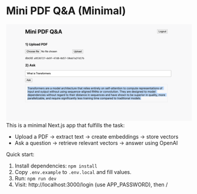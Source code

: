 # Mini PDF Q&A (Minimal)
![Alt text](example.png)
This is a minimal Next.js app that fulfills the task:
- Upload a PDF -> extract text -> create embeddings -> store vectors
- Ask a question -> retrieve relevant vectors -> answer using OpenAI

Quick start:
1. Install dependencies: `npm install`
2. Copy `.env.example` to `.env.local` and fill values.
3. Run: `npm run dev`
4. Visit: http://localhost:3000/login (use APP_PASSWORD), then /

